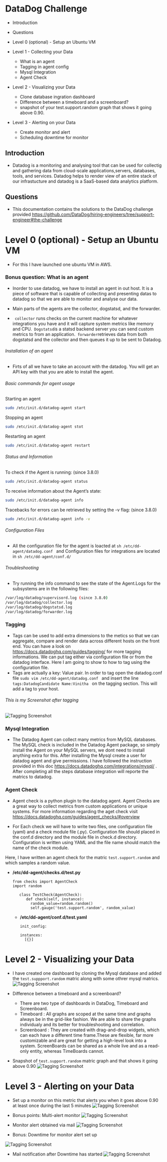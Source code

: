 # DataDog Challenge
* Introduction
* Questions
* Level 0 (optional) - Setup an Ubuntu VM
* Level 1 - Collecting your Data
   
    * What is an agent
    * Tagging in agent config 
    * Mysql Integration 
    * Agent Check
* Level 2 - Visualizing your Data
    * Clone database ingration dashboard
    * Difference between a timeboard and a screenboard?
    * snapshot of your test.support.random graph that shows it going above 0.90. 
    
* Level 3 - Alerting on your Data
    * Create monitor and alert 
    * Scheduling downtime for monitor 

## Introduction
   *  Datadog is a monitoring and analysing tool that can be used for collectig and gathering data from cloud-scale applications,servers, databases, tools, and services. Datadog helps to render view of an entire stack of our infrastucture and datadog is a SaaS-based data analytics platform.
   
## Questions
* This documentation contains the solutions to the DataDog challenge provided https://github.com/DataDog/hiring-engineers/tree/support-engineer#the-challenge

# Level 0 (optional) - Setup an Ubuntu VM
   * For this I have launched one ubuntu VM in AWS. 
   
### Bonus question: What is an agent
  * Inorder to use datadog, we have to install an agent in out host. It is a piece of software that is capable of collecting  and presenting datas to datadog so that we are able to monitor and analyse our data.
  
 * Main parts of the agents are the collector, dogstatsd, and the forwarder.

* ```` collector```` runs checks on the current machine for whatever integrations you have and it will capture system metrics like memory and CPU.```` Dogstatsd````is a statsd backend server you can send custom metrics to from an application.```` forwarder````retrieves data from both dogstatsd and the collector and then queues it up to be sent to Datadog.
  
     
###### Installation of an agent
   * Firts of all we have to take an account with the datadog. You will get an API key with that you are able to install the agent.
###### Basic commands for agent usage
  Starting an agent
````sh
sudo /etc/init.d/datadog-agent start
````
Stopping an agent
````sh
sudo /etc/init.d/datadog-agent stot
````
Restarting an agent
````sh
sudo /etc/init.d/datadog-agent restart
````
###### Status and Information

To check if the Agent is running: (since 3.8.0)
````sh
sudo /etc/init.d/datadog-agent status
````
To receive information about the Agent’s state:
```sh
sudo /etc/init.d/datadog-agent info
```
Tracebacks for errors can be retrieved by setting the -v flag: (since 3.8.0)
````sh
sudo /etc/init.d/datadog-agent info -v
````

###### Configuration Files

* All the configuration file for the agent is loacted at ````sh /etc/dd-agent/datadog.conf ```` and Configuration files for integrations are located in  `sh /etc/dd-agent/conf.d/`

###### Troubleshooting

* Try running the info command to see the state of the Agent.Logs for the subsystems are in the following files:

```sh 
/var/log/datadog/supervisord.log (since 3.8.0)
/var/log/datadog/collector.log
/var/log/datadog/dogstatsd.log
/var/log/datadog/forwarder.log
```

### Tagging 

  * Tags can be used to add extra dimensions to the metics so that we can aggregate, compare and render data across different hosts on the front end. You can have a look on https://docs.datadoghq.com/guides/tagging/ for more tagging informations. We can put tag either via configuration file or from the datadog interface. Here I am going to show to how to tag using the configuration file.
  * Tags are actually a key: Value pair. In order to tag open the datadog.conf file ``sudo vim /etc/dd-agent/datadog.conf `` and insert the line ``tags:DatadogCandidate Name:Vinitha `` on the tagging section. This will add a tag to your host.
  
  ###### This is my Screenshot after tagging 
 

![Tagging Screenshot](/images/tag.png)


### Mysql Integration

* The Datadog Agent can collect many metrics from MySQL databases. The MySQL check is included in the Datadog Agent package, so simply install the Agent on your MySQL servers, we dont need to install anything extra for this. After installing the Mysql create a user for datadog agent and give permissions. I have followed the instruction provided in this doc https://docs.datadoghq.com/integrations/mysql/ . After completing all the steps database integration will reporte the matrics to datadog.

### Agent Check
* Agent check is a python plugin to the datadog agent. Agent Checks are a great way to collect metrics from custom applications or unique systems. For more information regarding the aget check visit https://docs.datadoghq.com/guides/agent_checks/#overview

* For Each check we will have to write two files, one configuration file (yaml) and a check module file (.py). Configuration file should  placed in the conf.d directory and the module file in check.d directory. Configuration is written using YAML and the file name should match the name of the check module.

Here, I have written an agent check for the matric ```test.support.random``` and which samples a random value. 

- **/etc/dd-agent/checks.d/test.py**
    ```
    from checks import AgentCheck
    import random

       class TestCheck(AgentCheck):
          def check(self, instance):
            random_value=random.random()
            self.gauge('test.support.random', random_value)

    ```

  - **/etc/dd-agent/conf.d/test.yaml**
    ```
    init_config:

    instances:
      [{}]
    ```



# Level 2 - Visualizing your Data

* I have created one dashboard by cloning the Mysql database and added the ``test.suppport.random`` matric along with some othrer mysql matrics.
 ![Tagging Screenshot](/images/dashboard.png)
 * Difference between a timeboard and a screenboard?
   * There are two type of dashboards in DataDog, Timeboard and Screenboard.
    * Timeboard : All graphs are scoped at the same time and graphs always be in the grid-like fashion. We are able to share the graphs individualy and its better for troubleshooting and correlation.
    * Screenboard : They are created with drag-and-drop widgets, which can each have a different time frame.These are flexible, far more customizable and are great for getting a high-level look into a system. ScreenBoards can be shared as a whole live and as a read-only entity, whereas TimeBoards cannot.

 * Snapshot of ```test.support.random``` matric graph and that shows it going above 0.90
 ![Tagging Screenshot](/images/matricvalue_0.94.png)

# Level 3 - Alerting on your Data

* Set up a monitor on this metric that alerts you when it goes above 0.90 at least once during the last 5 minutes
![Tagging Screenshot](/images/alertcondition.png)

* Bonus points: Multi-alert monitor
![Tagging Screenshot](/images/multialert.png)

* Monitor alert obtained via mail 
![Tagging Screenshot](/images/alert.png)

* Bonus: Downtime for monitor alert set up

![Tagging Screenshot](/images/downtime.png)

* Mail notification after Downtime has started
![Tagging Screenshot](/images/downtimemail.png)

